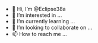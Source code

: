 - 👋 Hi, I’m @Eclipse38a
- 👀 I’m interested in ...
- 🌱 I’m currently learning ...
- 💞️ I’m looking to collaborate on ...
- 📫 How to reach me ...

<!---
Eclipse38a/Eclipse38a is a ✨ special ✨ repository because its `README.md` (this file) appears on your GitHub profile.
You can click the Preview link to take a look at your changes.
--->
